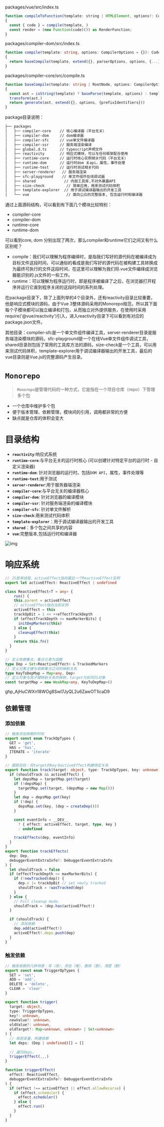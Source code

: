 packages/vue/src/index.ts

```js
function compileToFunction(template: string | HTMLElement, options?: CompilerOptions): RenderFunction
{
  const { code } = compile(template, )
  const render = (new Function(code)()) as RenderFunction;
}
```



packages/compiler-dom/src/index.ts

```ts
function compile(template: string, options: CompilerOptions = {}): CodegenResult
{
  return baseCompile(template, extend({}, parserOptions, options, {...});
}
```



packages/compiler-core/src/compile.ts

```ts
function baseCompile(template: string | RootNode, options: CompilerOptions = {}): CodegenResult
{
  const ast = isString(template) ? baseParse(template, options) : template
  transform(ast,)
  return generate(ast, extend({}, options, {prefixIdentifiers}))
}
```



package目录说明：

```bash
├── packages              
│   ├── compiler-core    // 核心编译器（平台无关）
│   ├── compiler-dom     // dom编译器
│   ├── compiler-sfc     // vue单文件编译器
│   ├── compiler-ssr     // 服务端渲染编译
│   ├── global.d.ts      // typescript声明文件
│   ├── reactivity       // 响应式模块，可以与任何框架配合使用
│   ├── runtime-core     // 运行时核心实例相关代码（平台无关）
│   ├── runtime-dom      // 运行时dom 关api，属性，事件处理
│   ├── runtime-test     // 运行时测试相关代码
│   ├── server-renderer   // 服务端渲染
│   ├── sfc-playground    // 单文件组件在线调试器
│   ├── shared             // 内部工具库,不对外暴露API
│   ├── size-check          // 简单应用，用来测试代码体积
│   ├── template-explorer  // 用于调试编译器输出的开发工具
│   └── vue                 // 面向公众的完整版本, 包含运行时和编译器
```

通过上面源码结构，可以看到有下面几个模块比较特别：

- compiler-core
- compiler-dom
- runtime-core
- runtime-dom

可以看到core, dom 分别出现了两次，那么compiler和runtime它们之间又有什么区别呢？

- compile：我们可以理解为程序编绎时，是指我们写好的源代码在被编译成为目标文件这段时间，可以通俗的看成是我们写好的源代码在被构建工具转换成为最终可执行的文件这段时间，在这里可以理解为我们将.vue文件编绎成浏览器能识别的.js文件的一些工作。
- runtime：可以理解为程序运行时，即是程序被编译了之后，在浏览器打开程序并运行它直到程序关闭的这段时间的系列处理。

在package目录下，除了上面列举的4个目录外，还有reactivity目录比较重要，他是响应式模块的源码，由于Vue 3整体源码采用的Monorepo规范，所以其下面每个子模块都可以独立编译和打包，从而独立对外提供服务，在使用时采用require('@vue/reactivity')引入，进入reactivity目录下可以看到有对应的package.json文件。

其他目录：compiler-sfc是一个单文件组件编译工具，server-renderer目录是服务端渲染模块的源码，sfc-playground是一个在线Vue单文件组件调试工具，shared目录则包括了常用的工具库方法的源码，size-check是一个工具，可以用来测试代码体积，template-explorer用于调试编译器输出的开发工具，最后的vue目录则是Vue.js的完整源码产生目录。



# `Monorepo`

> `Monorepo`是管理代码的一种方式，它是指在一个项目仓库（repo）下管理多个包

- 一个仓库中维护多个包
- 便于版本管理、依赖管理，模块间的引用，调用都非常的方便
- 缺点就是仓库的体积会变大



# 目录结构

- **`reactivity`**:响应式系统
- **`runtime-core`**:与平台无关的运行时核心 (可以创建针对特定平台的运行时 - 自定义渲染器)
- **`runtime-dom`**: 针对浏览器的运行时。包括`DOM API`，属性，事件处理等
- **`runtime-test`**:用于测试
- **`server-renderer`**:用于服务器端渲染
- **`compiler-core`**:与平台无关的编译器核心
- **`compiler-dom`**: 针对浏览器的编译模块
- **`compiler-ssr`**: 针对服务端渲染的编译模块
- **`compiler-sfc`**: 针对单文件解析
- **`size-check`**:用来测试代码体积
- **`template-explorer`**：用于调试编译器输出的开发工具
- **`shared`**：多个包之间共享的内容
- **`vue`**:完整版本,包括运行时和编译器

![img](https://cdn.jsdelivr.net/gh/ethanworld/images@main/202205021330037.jpg)



# 响应系统



```ts
// JS是单线程，activeEffect指向最后一个ReactiveEffect实例
export let activeEffect: ReactiveEffect | undefined

class ReactiveEffect<T = any> {
	run() {
    this.parent = activeEffect
    // activeEffect指向当前实例
    activeEffect = this
    trackOpBit = 1 << ++effectTrackDepth
    if (effectTrackDepth <= maxMarkerBits) {
      initDepMarkers(this)
    } else {
      cleanupEffect(this)
    }
    return this.fn()
  }
}

// 定义依赖集合，集合元素为函数
type Dep = Set<ReactiveEffect> & TrackedMarkers
// 定义对象主键与依赖集合之间的映射关系
type KeyToDepMap = Map<any, Dep>
// 定义对象与其子键映射关系的映射，target为如何JS对象
const targetMap = new WeakMap<any, KeyToDepMap>()

```

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

## 依赖管理



### 添加依赖

```ts
// 触发添加依赖的时机
export const enum TrackOpTypes {
  GET = 'get',
  HAS = 'has',
  ITERATE = 'iterate'
}

// 跟踪目标：将target的key与activeEffect构建绑定关系
export function track(target: object, type: TrackOpTypes, key: unknown) {
  if (shouldTrack && activeEffect) {
    let depsMap = targetMap.get(target)
    if (!depsMap) {
      targetMap.set(target, (depsMap = new Map()))
    }
    let dep = depsMap.get(key)
    if (!dep) {
      depsMap.set(key, (dep = createDep()))
    }

    const eventInfo = __DEV__
      ? { effect: activeEffect, target, type, key }
      : undefined

    trackEffects(dep, eventInfo)
  }
}
export function trackEffects(
  dep: Dep,
  debuggerEventExtraInfo?: DebuggerEventExtraInfo
) {
  let shouldTrack = false
  if (effectTrackDepth <= maxMarkerBits) {
    if (!newTracked(dep)) {
      dep.n |= trackOpBit // set newly tracked
      shouldTrack = !wasTracked(dep)
    }
  } else {
    // Full cleanup mode.
    shouldTrack = !dep.has(activeEffect!)
  }

  if (shouldTrack) {
    // 添加依赖
    dep.add(activeEffect!)
    activeEffect!.deps.push(dep)
  }
}
```



### 触发依赖

```ts
// 触发依赖的几种场景：写（改）、添加（增）、删除（删）、清楚（删）
export const enum TriggerOpTypes {
  SET = 'set',
  ADD = 'add',
  DELETE = 'delete',
  CLEAR = 'clear'
}

export function trigger(
  target: object,
  type: TriggerOpTypes,
  key?: unknown,
  newValue?: unknown,
  oldValue?: unknown,
  oldTarget?: Map<unknown, unknown> | Set<unknown>
) {
  // 局部变量，构建依赖
  let deps: (Dep | undefined)[] = []
  
  // 遍历deps，
  triggerEffect(,,,)
}

function triggerEffect(
  effect: ReactiveEffect,
  debuggerEventExtraInfo?: DebuggerEventExtraInfo
) {
  if (effect !== activeEffect || effect.allowRecurse) {
    if (effect.scheduler) {
      effect.scheduler()
    } else {
      effect.run()
    }
  }
}

```







